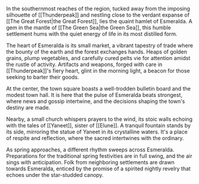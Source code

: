 In the southernmost reaches of the region, tucked away from the imposing silhouette of [[Thunderpeak]] and nestling close to the verdant expanse of [[The Great Forest|the Great Forest]], lies the quaint hamlet of Esmeralda. A gem in the mantle of [[The Green Sea|the Green Sea]], this humble settlement hums with the quiet energy of life in its most distilled form.

The heart of Esmeralda is its small market, a vibrant tapestry of trade where the bounty of the earth and the forest exchanges hands. Heaps of golden grains, plump vegetables, and carefully cured pelts vie for attention amidst the rustle of activity. Artifacts and weapons, forged with care in [[Thunderpeak]]'s fiery heart, glint in the morning light, a beacon for those seeking to barter their goods.

At the center, the town square boasts a well-trodden bulletin board and the modest town hall. It is here that the pulse of Esmeralda beats strongest, where news and gossip intertwine, and the decisions shaping the town's destiny are made.

Nearby, a small church whispers prayers to the wind, its stoic walls echoing with the tales of [[Yaneet]], sister of [[Elune]]. A tranquil fountain stands by its side, mirroring the statue of Yaneet in its crystalline waters. It's a place of respite and reflection, where the sacred intertwines with the ordinary.

As spring approaches, a different rhythm sweeps across Esmeralda. Preparations for the traditional spring festivities are in full swing, and the air sings with anticipation. Folk from neighboring settlements are drawn towards Esmeralda, enticed by the promise of a spirited nightly revelry that echoes under the star-studded canopy.